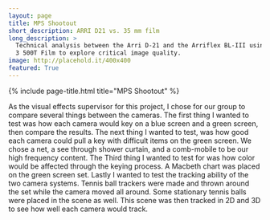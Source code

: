 ```yaml
---
layout: page
title: MPS Shootout
short_description: ARRI D21 vs. 35 mm film
long_description: >
  Technical analysis between the Arri D-21 and the Arriflex BL-III using Vision
  3 500T Film to explore critical image quality.
image: http://placehold.it/400x400
featured: True
---
```


{% include page-title.html title="MPS Shootout" %}

As the visual effects supervisor for this project, I chose for our group to
compare several things between the cameras. The first thing I wanted to test was
how each camera would key on a blue screen and a green screen, then compare the
results. The next thing I wanted to test, was how good each camera could pull a
key with difficult items on the green screen. We chose a net, a see through
shower curtain, and a comb-mobile to be our high frequency content. The Third
thing I wanted to test for was how color would be affected through the keying
process. A Macbeth chart was placed on the green screen set. Lastly I wanted to
test the tracking ability of the two camera systems. Tennis ball trackers were
made and thrown around the set while the camera moved all around. Some
stationary tennis balls were placed in the scene as well. This scene was then
tracked in 2D and 3D to see how well each camera would track.
